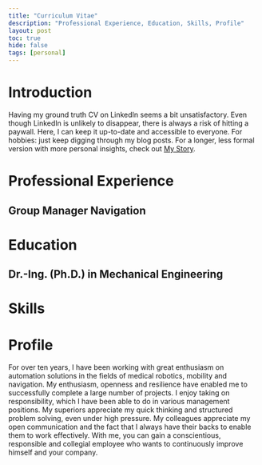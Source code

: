 ```yaml
---
title: "Curriculum Vitae"
description: "Professional Experience, Education, Skills, Profile"
layout: post
toc: true
hide: false
tags: [personal]
---
```


# Introduction
Having my ground truth CV on LinkedIn seems a bit unsatisfactory.
Even though LinkedIn is unlikely to disappear, there is always a risk of hitting a paywall.
Here, I can keep it up-to-date and accessible to everyone.
For hobbies: just keep digging through my blog posts.
For a longer, less formal version with more personal insights, check out [My Story](/my_story).

# Professional Experience
## Group Manager Navigation

# Education
## Dr.-Ing. (Ph.D.) in Mechanical Engineering

# Skills

# Profile
For over ten years, I have been working with great enthusiasm on automation solutions in the fields of medical robotics, mobility and navigation.
My enthusiasm, openness and resilience have enabled me to successfully complete a large number of projects.
I enjoy taking on responsibility, which I have been able to do in various management positions.
My superiors appreciate my quick thinking and structured problem solving, even under high pressure.
My colleagues appreciate my open communication and the fact that I always have their backs to enable them to work effectively.
With me, you can gain a conscientious, responsible and collegial employee who wants to continuously improve himself and your company.
